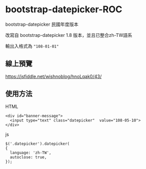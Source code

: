 # bootstrap-datepicker-ROC
bootstrap-datepicker 民國年度版本

改寫自 bootstrap-datepicker 1.8 版本，並且已整合zh-TW語系

輸出入格式為
`"108-01-01"`

## 線上預覽
https://jsfiddle.net/wishnoblog/hnoLqak0/43/

## 使用方法

HTML

    <div id="banner-message">
      <input type="text" class="datepicker"  value="108-05-10">
    </div>

js

    $('.datepicker').datepicker(
    {
      language: 'zh-TW',
      autoclose: true,
    });
    
    
    
    
